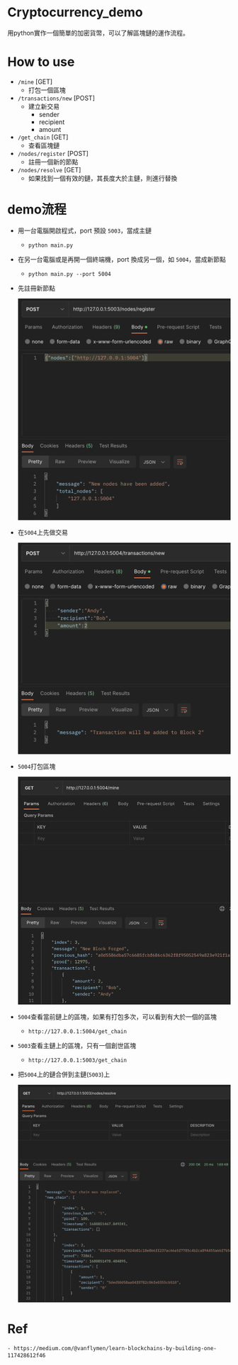 # Cryptocurrency_demo

用python實作一個簡單的加密貨幣，可以了解區塊鏈的運作流程。


# How to use

- `/mine` [GET]
    - 打包一個區塊
- `/transactions/new` [POST]
    - 建立新交易
        - sender
        - recipient
        - amount
- `/get_chain`    [GET]
    - 查看區塊鏈
- `/nodes/register`   [POST]
    - 註冊一個新的節點
- `/nodes/resolve` [GET]
    - 如果找到一個有效的鏈，其長度大於主鏈，則進行替換



# demo流程

- 用一台電腦開啟程式，port 預設 `5003`，當成主鏈
    - `python main.py`
- 在另一台電腦或是再開一個終端機，port 換成另一個，如 `5004`，當成新節點
    - `python main.py --port 5004`
- 先註冊新節點

    ![](img/2023-04-06-11-53-06.png)
- 在`5004`上先做交易

    ![](img/2023-04-06-11-54-46.png)
- `5004`打包區塊

    ![](img/2023-04-06-11-56-40.png)
- `5004`查看當前鏈上的區塊，如果有打包多次，可以看到有大於一個的區塊
    - `http://127.0.0.1:5004/get_chain`
- `5003`查看主鏈上的區塊，只有一個創世區塊
    - `http://127.0.0.1:5003/get_chain`
- 把`5004`上的鏈合併到主鏈(`5003`)上

    ![](img/2023-04-07-15-12-12.png)

# Ref
    - https://medium.com/@vanflymen/learn-blockchains-by-building-one-117428612f46
    

